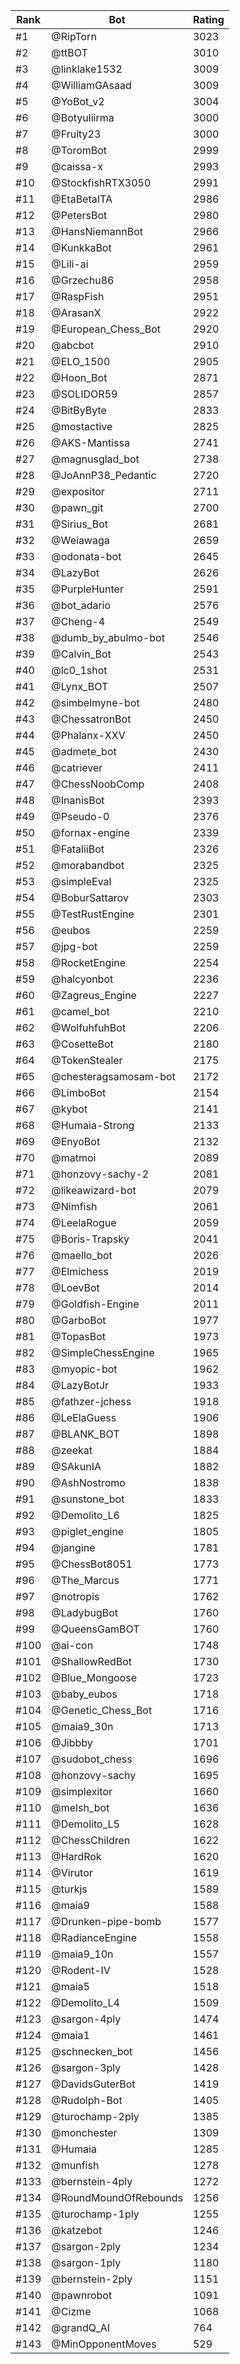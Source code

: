 Rank|Bot|Rating
---|---|---
#1|@RipTorn|3023
#2|@ttBOT|3010
#3|@linklake1532|3009
#4|@WilliamGAsaad|3009
#5|@YoBot_v2|3004
#6|@Botyuliirma|3000
#7|@Fruity23|3000
#8|@ToromBot|2999
#9|@caissa-x|2993
#10|@StockfishRTX3050|2991
#11|@EtaBetaITA|2986
#12|@PetersBot|2980
#13|@HansNiemannBot|2966
#14|@KunkkaBot|2961
#15|@Lili-ai|2959
#16|@Grzechu86|2958
#17|@RaspFish|2951
#18|@ArasanX|2922
#19|@European_Chess_Bot|2920
#20|@abcbot|2910
#21|@ELO_1500|2905
#22|@Hoon_Bot|2871
#23|@SOLIDOR59|2857
#24|@BitByByte|2833
#25|@mostactive|2825
#26|@AKS-Mantissa|2741
#27|@magnusglad_bot|2738
#28|@JoAnnP38_Pedantic|2720
#29|@expositor|2711
#30|@pawn_git|2700
#31|@Sirius_Bot|2681
#32|@Weiawaga|2659
#33|@odonata-bot|2645
#34|@LazyBot|2626
#35|@PurpleHunter|2591
#36|@bot_adario|2576
#37|@Cheng-4|2549
#38|@dumb_by_abulmo-bot|2546
#39|@Calvin_Bot|2543
#40|@lc0_1shot|2531
#41|@Lynx_BOT|2507
#42|@simbelmyne-bot|2480
#43|@ChessatronBot|2450
#44|@Phalanx-XXV|2450
#45|@admete_bot|2430
#46|@catriever|2411
#47|@ChessNoobComp|2408
#48|@InanisBot|2393
#49|@Pseudo-0|2376
#50|@fornax-engine|2339
#51|@FataliiBot|2326
#52|@morabandbot|2325
#53|@simpleEval|2325
#54|@BoburSattarov|2303
#55|@TestRustEngine|2301
#56|@eubos|2259
#57|@jpg-bot|2259
#58|@RocketEngine|2254
#59|@halcyonbot|2236
#60|@Zagreus_Engine|2227
#61|@camel_bot|2210
#62|@WolfuhfuhBot|2206
#63|@CosetteBot|2180
#64|@TokenStealer|2175
#65|@chesteragsamosam-bot|2172
#66|@LimboBot|2154
#67|@kybot|2141
#68|@Humaia-Strong|2133
#69|@EnyoBot|2132
#70|@matmoi|2089
#71|@honzovy-sachy-2|2081
#72|@likeawizard-bot|2079
#73|@Nimfish|2061
#74|@LeelaRogue|2059
#75|@Boris-Trapsky|2041
#76|@maello_bot|2026
#77|@Elmichess|2019
#78|@LoevBot|2014
#79|@Goldfish-Engine|2011
#80|@GarboBot|1977
#81|@TopasBot|1973
#82|@SimpleChessEngine|1965
#83|@myopic-bot|1962
#84|@LazyBotJr|1933
#85|@fathzer-jchess|1918
#86|@LeElaGuess|1906
#87|@BLANK_BOT|1898
#88|@zeekat|1884
#89|@SAkunIA|1882
#90|@AshNostromo|1838
#91|@sunstone_bot|1833
#92|@Demolito_L6|1825
#93|@piglet_engine|1805
#94|@jangine|1781
#95|@ChessBot8051|1773
#96|@The_Marcus|1771
#97|@notropis|1762
#98|@LadybugBot|1760
#99|@QueensGamBOT|1760
#100|@ai-con|1748
#101|@ShallowRedBot|1730
#102|@Blue_Mongoose|1723
#103|@baby_eubos|1718
#104|@Genetic_Chess_Bot|1716
#105|@maia9_30n|1713
#106|@Jibbby|1701
#107|@sudobot_chess|1696
#108|@honzovy-sachy|1695
#109|@simplexitor|1660
#110|@melsh_bot|1636
#111|@Demolito_L5|1628
#112|@ChessChildren|1622
#113|@HardRok|1620
#114|@Virutor|1619
#115|@turkjs|1589
#116|@maia9|1588
#117|@Drunken-pipe-bomb|1577
#118|@RadianceEngine|1558
#119|@maia9_10n|1557
#120|@Rodent-IV|1528
#121|@maia5|1518
#122|@Demolito_L4|1509
#123|@sargon-4ply|1474
#124|@maia1|1461
#125|@schnecken_bot|1456
#126|@sargon-3ply|1428
#127|@DavidsGuterBot|1419
#128|@Rudolph-Bot|1405
#129|@turochamp-2ply|1385
#130|@monchester|1309
#131|@Humaia|1285
#132|@munfish|1278
#133|@bernstein-4ply|1272
#134|@RoundMoundOfRebounds|1256
#135|@turochamp-1ply|1255
#136|@katzebot|1246
#137|@sargon-2ply|1234
#138|@sargon-1ply|1180
#139|@bernstein-2ply|1151
#140|@pawnrobot|1091
#141|@Cizme|1068
#142|@grandQ_AI|764
#143|@MinOpponentMoves|529
